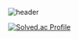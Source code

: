 ![header](https://capsule-render.vercel.app/api?type=waving&color=random&height=300&section=header&text=KimSooAh&fontSize=90)

[![Solved.ac Profile](http://mazassumnida.wtf/api/v2/generate_badge?boj={handle})](https://solved.ac/Kimsua99)<br/>
